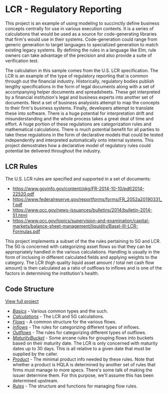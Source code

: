 # LCR - Regulatory Reporting
This project is an example of using modeling to succinctly define business concepts centrally for use in various execution contexts.  It is a series of calculations that would be used as a source for code-generating libraries that firm's would use in their systems.  Code-generation could range from generic generation to target languages to specialized generation to match existing legacy systems.  By defining the rules in a language like Elm, rule owners can take advantage of the precision and also provide a suite of verification test.

The calculation in this sample comes from the U.S. LCR specification.  The LCR is an example of the type of regulatory reporting that is common through out the financial industry.  Historically, regulatory bodies publish lengthy specifications in the form of legal documents along with a set of accompanying helper documents and spreadsheets. 
These get interpreted by a financial institution's legal and business experts into another set of documents.  Next a set of business analysists attempt to map the concepts to their firm's business systems.  Finally, developers attempt to translate these into software.  There is a huge potential for interpretation drift and misunderstanding and the whole process takes a great deal of time and effort.  A huge portion of these regulations are categorization rules and mathematical calculations.  There is much potential benefit for all parties to take these regulations in the form of declarative models that could be tested independently and interpreted automatically onto internal systems.  This project demostrates how a declarative model of regulatory rules could potential be delivered throughout the industry.

## LCR Rules
The U.S. LCR rules are specified and supported in a set of documents:
* https://www.govinfo.gov/content/pkg/FR-2014-10-10/pdf/2014-22520.pdf
* https://www.federalreserve.gov/reportforms/forms/FR_2052a20190331_f.pdf
* https://www.occ.gov/news-issuances/bulletins/2014/bulletin-2014-51.html
* https://www.occ.gov/topics/supervision-and-examination/capital-markets/balance-sheet-management/liquidity/Basel-III-LCR-Formulas.pdf

This project implements a subset of the the rules pertaining to 5G and LCR.  The 5G is concerned with categorizing asset flows so that they can be appropriately handled in the various calculations.  Handling is usually in the form of inclusing in different calculated fields and applying weights to the category.  The LCR (high quality liquid asset amount / total net cash flow amount) is then calculated as a ratio of outflows to inflows and is one of the factors in determining the institution's health.

## Code Structure
[View full project](https://github.com/Morgan-Stanley/morphir-examples/tree/master/src/Morphir/Sample/LCR)

* *[Basics](Basics.elm)* - Various common types and the such.
* *[Calculations](Calculations.elm)* - The LCR and 5G calculations.
* *[Flows](Flows.elm)* - A common structure for the various flows.
* *[Inflows](Inflows.elm)* - The rules for categorizing different types of inflows.
* *[Outflows](Outflows.elm)* - The rules for categorizing different types of outflows.
* *[MaturityBucket](MaturityBucket.elm)* - Some arcane rules for grouping flows into buckets based on their maturity date.  The LCR is only concerned with maturity dates up to 30 days. This is all relative to a given date that must be supplied by the caller.
* *[Product](Product.elm)* - The minimal product info needed by these rules.  Note that whether a product is HQLA is determined by another set of rules that firms must manage to more specs.  There's some talk of making the issuer determine them.  For this purpose, we'll assume this has been determined upstream.
* *[Rules](Rules.elm)* - The structure and functions for managing flow rules.

